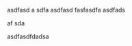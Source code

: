 <!-- can you see me? -->
asdfasd a sdfa <!-- can you see me? -->asdfasd fasfasdfa
asdfads<!-- can you see me? -->
<!-- can you see me? -->af sda
asdfasdf<!-- can 
you see me? -->dadsa

